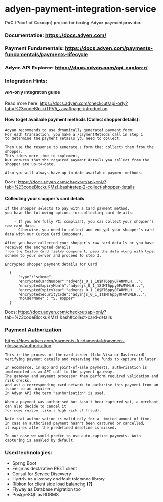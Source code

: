 # adyen-payment-integration-service

PoC (Proof of Concept) project for testing Adyen payment provider.

### Documentation: https://docs.adyen.com/
### Payment Fundamentals: https://docs.adyen.com/payments-fundamentals/payments-lifecycle
### Adyen API Explorer: https://docs.adyen.com/api-explorer/

### Integration Hints:

#### API-only integration guide

Read more here: https://docs.adyen.com/checkout/api-only?tab=%23codeBlockiTPV5_Java#page-introduction

#### How to get available payment methods (Collect shopper details):

    Adyan recommends to use dynamically generated payment form: 
    For each transaction, you make a /paymentMethods call in step 1 
    to determine the payment details you need to collect.
    
    Then use the response to generate a form that collects them from the shopper. 
    This takes more time to implement, 
    but ensures that the required payment details you collect from the shopper are up-to-date.
    
    Also you will always have up-to-date available payment methods.

Docs: https://docs.adyen.com/checkout/api-only?tab=%23codeBlockuKMzI_bash#step-2-collect-shopper-details

#### Collecting your shopper's card details

    If the shopper selects to pay with a Card payment method, 
    you have the following options for collecting card details:

        - If you are fully PCI compliant, you can collect your shopper's raw card data.
        - Otherwise, you need to collect and encrypt your shopper's card data with our Custom Card Component.

    After you have collected your shopper's raw card details or you have received the encrypted details 
    from the Custom Card fields component, pass the data along with type: scheme to your server and proceed to step 3.

    Encrypted shopper payment details for Card

      {
          "type":"scheme",
          "encryptedCardNumber":"adyenjs_0_1_18$MT6ppy0FAMVMLH...",
          "encryptedExpiryMonth":"adyenjs_0_1_18$MT6ppy0FAMVMLH...",
          "encryptedExpiryYear":"adyenjs_0_1_18$MT6ppy0FAMVMLH...",
          "encryptedSecurityCode":"adyenjs_0_1_18$MT6ppy0FAMVMLH...",
          "holderName" : "S. Hopper"
      }

Docs: https://docs.adyen.com/checkout/api-only?tab=%23codeBlockuKMzI_bash#collect-card-details

### Payment Authorization

https://docs.adyen.com/payments-fundamentals/payment-glossary#authorisation

    This is the process of the card issuer (like Visa or Mastercard) verifying payment details and reserving the funds to capture it later.
    
    In ecommerce, in-app and point-of-sale payments, authorisation is implemented as an API call to the payment gateway. 
    The gateway and payment processor then perform required validation and risk checks, 
    and ask a corresponding card network to authorise this payment from an issuer to an acquirer. 
    In Adyen API the term "authorisation" is used.
    
    When a payment was authorised but hasn't been captured yet, a merchant can also decide to cancel it 
    for some reason (like a high risk of fraud).
    
    Note that authorisation is valid only for a limited amount of time. 
    In case an authorised payment hasn't been captured or cancelled, 
    it expires after the predefined deadline is missed.
    
    In our case we would prefer to use auto-capture payments. Auto capturing is enabled by default.

### Used technologies:

- Spring Boot
- Feign as declarative REST client
- Consul for Service Discovery
- Hystrix as a latency and fault tolerance library
- Ribbon for client side load balancing **(?)**
- Flyway as Database migration tool
- PostgreSQL as RDBMS